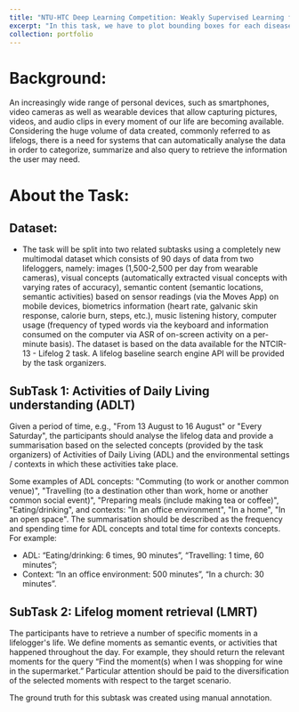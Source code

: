 ```yaml
---
title: "NTU-HTC Deep Learning Competition: Weakly Supervised Learning for Findings Detection in Medical Images"
excerpt: "In this task, we have to plot bounding boxes for each disease finding in a single chest X-ray without goundtruth (X, Y, width, height) in training set. The task description is detailed in [PDF1](https://www.csie.ntu.edu.tw/~yvchen/f106-adl/doc/HTCIntro.pdf) and [PDF2](https://www.csie.ntu.edu.tw/~yvchen/f106-adl/doc/HTCMedical.pdf). Our work flow could be summarized as <br/><img src='/images/process_flow.png'>"
collection: portfolio
---
```

# Background:

An increasingly wide range of personal devices, such as smartphones, video cameras as well as wearable devices that allow capturing pictures, videos, and audio clips in every moment of our life are becoming available. Considering the huge volume of data created, commonly referred to as lifelogs, there is a need for systems that can automatically analyse the data in order to categorize, summarize and also query to retrieve the information the user may need.

# About the Task:

## Dataset:
* The task will be split into two related subtasks using a completely new multimodal dataset which consists of 90 days of data from two lifeloggers, namely: images (1,500-2,500 per day from wearable cameras), visual concepts (automatically extracted visual concepts with varying rates of accuracy), semantic content (semantic locations, semantic activities) based on sensor readings (via the Moves App) on mobile devices, biometrics information (heart rate, galvanic skin response, calorie burn, steps, etc.), music listening history, computer usage (frequency of typed words via the keyboard and information consumed on the computer via ASR of on-screen activity on a per-minute basis). The dataset is based on the data available for the NTCIR-13 - Lifelog 2 task. A lifelog baseline search engine API will be provided by the task organizers.

## SubTask 1: Activities of Daily Living understanding (ADLT)
Given a period of time, e.g., "From 13 August to 16 August" or "Every Saturday", the participants should analyse the lifelog data and provide a summarisation based on the selected concepts (provided by the task organizers) of Activities of Daily Living (ADL) and the environmental settings / contexts in which these activities take place.

Some examples of ADL concepts: "Commuting (to work or another common venue)", "Travelling (to a destination other than work, home or another common social event)", "Preparing meals (include making tea or coffee)", "Eating/drinking", and contexts: "In an office environment", "In a home", "In an open space". The summarisation should be described as the frequency and spending time for ADL concepts and total time for contexts concepts. For example:

* ADL: “Eating/drinking: 6 times, 90 minutes”, “Travelling: 1 time, 60 minutes”;
* Context: “In an office environment: 500 minutes”, “In a church: 30 minutes”.

## SubTask 2: Lifelog moment retrieval (LMRT)
The participants have to retrieve a number of specific moments in a lifelogger's life. We define moments as semantic events, or activities that happened throughout the day. For example, they should return the relevant moments for the query “Find the moment(s) when I was shopping for wine in the supermarket.” Particular attention should be paid to the diversification of the selected moments with respect to the target scenario.

The ground truth for this subtask was created using manual annotation.